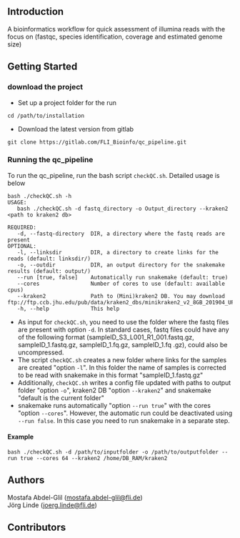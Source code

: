 ## Introduction

A bioinformatics workflow for quick assessment of illumina reads with the focus on (fastqc, species identification, coverage and estimated genome size)     

## Getting Started

### download the project 
* Set up a project folder for the run 
```
cd /path/to/installation
```
* Download the latest version from gitlab  
```
git clone https://gitlab.com/FLI_Bioinfo/qc_pipeline.git
```

### Running the qc_pipeline 
To run the qc_pipeline, run the bash script `checkQC.sh`. Detailed usage is below 

```
bash ./checkQC.sh -h
USAGE:
   bash ./checkQC.sh -d fastq_directory -o Output_directory --kraken2 <path to kraken2 db>

REQUIRED:
   -d, --fastq-directory  DIR, a directory where the fastq reads are present
OPTIONAL:
   -l, --linksdir         DIR, a directory to create links for the reads (default: linksdir/)
   -o, --outdir           DIR, an output directory for the snakemake results (default: output/)
   --run [true, false]    Automatically run snakemake (default: true)
   --cores                Number of cores to use (default: available cpus) 
   --kraken2              Path to (Mini)kraken2 DB. You may download ftp://ftp.ccb.jhu.edu/pub/data/kraken2_dbs/minikraken2_v2_8GB_201904_UPDATE.tgz
   -h, --help             This help
```

* As input for `checkQC.sh`, you need to use the folder where the fastq files are present with option `-d`. In standard cases, fastq files could have any of the following format (sampleID\_S3\_L001\_R1_001.fastq.gz, sampleID\_1.fastq.gz, sampleID\_1.fq.gz, sampleID\_1.fq .gz), could also be uncompressed.   
* The script `checkQC.sh` creates a new folder where links for the samples are created "option `-l`". In this folder the name of samples is corrected to be read with snakemake in this format "sampleID\_1.fastq.gz"   
* Additionally, `checkQC.sh` writes a config file updated with paths to output folder "option `-o`", kraken2 DB "option `--kraken2`" and snakemake "default is the current folder"   
* snakemake runs automatically "option `--run true`" with the cores "option `--cores`". However, the automatic run could be deactivated using `--run false`. In this case you need to run snakemake in a separate step.   

#### Example  

```
bash ./checkQC.sh -d /path/to/inputfolder -o /path/to/outputfolder --run true --cores 64 --kraken2 /home/DB_RAM/kraken2
```

## Authors    
Mostafa Abdel-Glil (mostafa.abdel-glil@fli.de)  
Jörg Linde (joerg.linde@fli.de)  

## Contributors   

